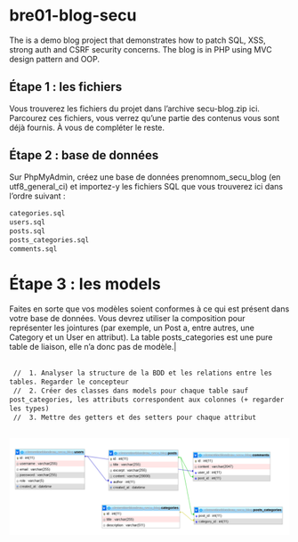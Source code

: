 # bre01-blog-secu

The is a demo blog project that demonstrates how to patch SQL, XSS, strong auth and CSRF security concerns. The blog is in PHP using MVC design pattern and OOP.

## Étape 1 : les fichiers

Vous trouverez les fichiers du projet dans l’archive secu-blog.zip ici. Parcourez ces fichiers, vous verrez qu’une partie des contenus vous sont déjà fournis. À vous de compléter le reste.

## Étape 2 : base de données

Sur PhpMyAdmin, créez une base de données prenomnom_secu_blog (en utf8_general_ci) et importez-y les fichiers SQL que vous trouverez ici dans l’ordre suivant :

    categories.sql
    users.sql
    posts.sql
    posts_categories.sql
    comments.sql

# Étape 3 : les models

Faites en sorte que vos modèles soient conformes à ce qui est présent dans votre base de données. Vous devrez utiliser la composition pour représenter les jointures (par exemple, un Post a, entre autres, une Category et un User en attribut). La table posts_categories est une pure table de liaison, elle n’a donc pas de modèle.|

```Js

 //  1. Analyser la structure de la BDD et les relations entre les tables. Regarder le concepteur
 //  2. Créer des classes dans models pour chaque table sauf post_categories, les attributs correspondent aux colonnes (+ regarder les types)
 //  3. Mettre des getters et des setters pour chaque attribut


```

![schéma du concepteur de la base de données correspondant au projet](concepteur.png)
